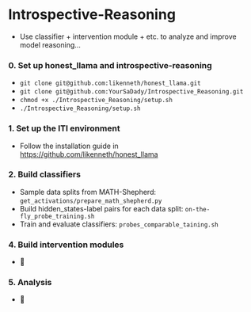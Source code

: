 # Introspective-Reasoning
   - Use classifier + intervention module + etc. to analyze and improve model reasoning...
### 0. Set up honest_llama and introspective-reasoning
   - `git clone git@github.com:likenneth/honest_llama.git`
   - `git clone git@github.com:YourSaDady/Introspective_Reasoning.git`
   - `chmod +x ./Introspective_Reasoning/setup.sh`
   - `./Introspective_Reasoning/setup.sh`
### 1. Set up the ITI environment
  - Follow the installation guide in https://github.com/likenneth/honest_llama
### 2. Build classifiers
  - Sample data splits from MATH-Shepherd: `get_activations/prepare_math_shepherd.py`
  - Build hidden_states-label pairs for each data split: `on-the-fly_probe_training.sh`
  - Train and evaluate classifiers: `probes_comparable_taining.sh`
### 4. Build intervention modules
  - :wrench:
### 5. Analysis
  - :wrench:
